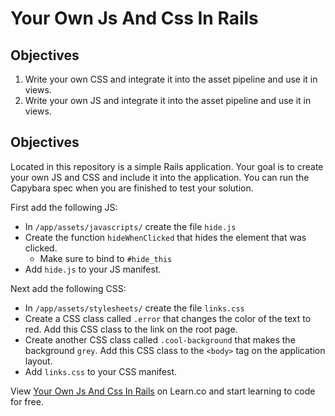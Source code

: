 # Your Own Js And Css In Rails

## Objectives

1. Write your own CSS and integrate it into the asset pipeline and use it in
   views.
2. Write your own JS and integrate it into the asset pipeline and use it in
   views.

## Objectives

Located in this repository is a simple Rails application. Your goal is to create
your own JS and CSS and include it into the application. You can run the
Capybara spec when you are finished to test your solution.

First add the following JS:

* In `/app/assets/javascripts/` create the file `hide.js`
* Create the function `hideWhenClicked` that hides the element that was clicked.
  * Make sure to bind to `#hide_this`
* Add `hide.js` to your JS manifest.

Next add the following CSS:

* In `/app/assets/stylesheets/` create the file `links.css`
* Create a CSS class called `.error` that changes the color of the text to red.
  Add this CSS class to the link on the root page.
* Create another CSS class called `.cool-background` that makes the background
  `grey`. Add this CSS class to the `<body>` tag on the application layout.
* Add `links.css` to your CSS manifest.

<p data-visibility='hidden'>View <a href='https://learn.co/lessons/your-own-js-and-css-in-rails' title='Your Own Js And Css In Rails'>Your Own Js And Css In Rails</a> on Learn.co and start learning to code for free.</p>
